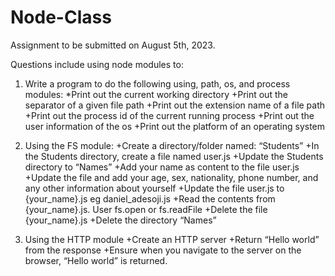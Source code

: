 # Node-Class

Assignment to be submitted on August 5th, 2023.

Questions include using node modules to:
1. Write a program to do the following using, path, os, and process modules:
*Print out the current working directory
+Print out the separator of a given file path
+Print out the extension name of a file path
+Print out the process id of the current running process
+Print out the user information of the os
+Print out the platform of an operating system


3. Using the FS module:
+Create a directory/folder named: “Students”
+In the Students directory, create a file named user.js
+Update the Students directory to “Names”
+Add your name as content to the file user.js
+Update the file and add your age, sex, nationality, phone number, and any other information about yourself
+Update the file user.js to {your_name}.js eg daniel_adesoji.js
+Read the contents from {your_name}.js. User fs.open or fs.readFile
+Delete the file {your_name}.js
+Delete the directory “Names”



4. Using the HTTP module
+Create an HTTP server
+Return “Hello world” from the response
+Ensure when you navigate to the server on the browser, “Hello world” is returned.
